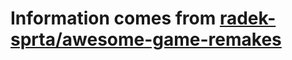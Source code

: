 # Information comes from [radek-sprta/awesome-game-remakes](https://github.com/radek-sprta/awesome-game-remakes)

